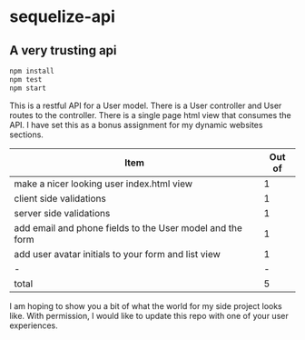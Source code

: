 # sequelize-api
## A very trusting api

```bash
npm install
npm test
npm start
```

This is a restful API for a User model. There is a User controller and User routes to the controller. There is a single page html view that consumes the API. I have set this as a bonus assignment for my dynamic websites sections.

|Item|Out of|
|-|-|
|make a nicer looking user index.html view|1|
|client side validations|1|
|server side validations|1|
|add email and phone fields to the User model and the form|1|
|add user avatar initials to your form and list view|1|
|-|-|
|total|5|

I am hoping to show you a bit of what the world for my side project looks like. With permission, I would like to update this repo with one of your user experiences.
